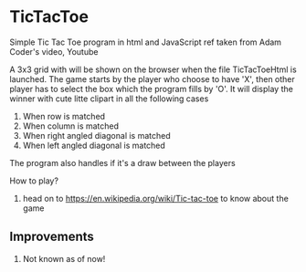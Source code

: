 # TicTacToe
Simple Tic Tac Toe program in html and JavaScript
ref taken from Adam Coder's video, Youtube

A 3x3 grid with will be shown on the browser when the file TicTacToeHtml is launched.
The game starts by the player who choose to have 'X', then other player has to select the box which the program fills by 'O'.
It will display the winner with cute litte clipart in all the following cases
1. When row is matched
2. When column is matched
3. When right angled diagonal is matched
4. When left angled diagonal is matched

The program also handles if it's a draw between the players

How to play?
1. head on to https://en.wikipedia.org/wiki/Tic-tac-toe to know about the game

Improvements
------------
1. Not known as of now!
